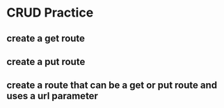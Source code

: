 # CRUD Practice

## create a get route

## create a put route

## create a route that can be a get or put route and uses a url parameter
